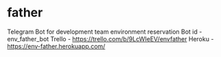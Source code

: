 # father
Telegram Bot for development team environment reservation 
Bot id - env_father_bot
Trello - https://trello.com/b/9LcWIeEV/envfather
Heroku - https://env-father.herokuapp.com/
